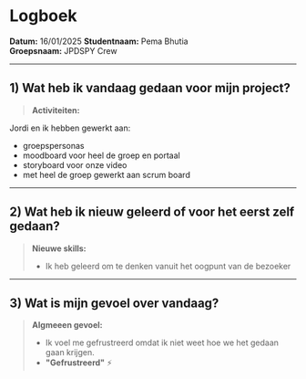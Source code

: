 # Logboek

**Datum:** 16/01/2025
**Studentnaam:** Pema Bhutia  
**Groepsnaam:** JPDSPY Crew

---

## 1) Wat heb ik vandaag gedaan voor mijn project?

> **Activiteiten:**

Jordi en ik hebben gewerkt aan:

- groepspersonas
- moodboard voor heel de groep en portaal
- storyboard voor onze video
- met heel de groep gewerkt aan scrum board

---

## 2) Wat heb ik nieuw geleerd of voor het eerst zelf gedaan?

> **Nieuwe skills:**
>
> - Ik heb geleerd om te denken vanuit het oogpunt van de bezoeker

---

## 3) Wat is mijn gevoel over vandaag?

> **Algmeeen gevoel:**
>
> - Ik voel me gefrustreerd omdat ik niet weet hoe we het gedaan gaan krijgen.
> - **"Gefrustreerd"** :zap:
